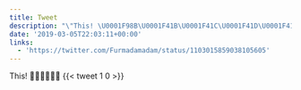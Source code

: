 ```yaml
---
title: Tweet
description: "\"This! \U0001F98B\U0001F41B\U0001F41C\U0001F41D\U0001F41E\U0001F3E8 \""
date: '2019-03-05T22:03:11+00:00'
links:
  - 'https://twitter.com/Furmadamadam/status/1103015859038105605'
---
```

This! 🦋🐛🐜🐝🐞🏨 
      {{< tweet 1 0 >}}
    
